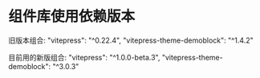 # 组件库使用依赖版本

旧版本组合:
"vitepress": "^0.22.4",
"vitepress-theme-demoblock": "^1.4.2"

目前用的新版组合:
"vitepress": "^1.0.0-beta.3",
"vitepress-theme-demoblock": "^3.0.3"
